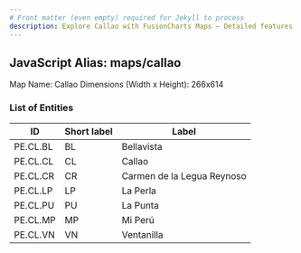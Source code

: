 ```yaml
---
# Front matter (even empty) required for Jekyll to process
description: Explore Callao with FusionCharts Maps – Detailed features for seamless integration. Try now & enhance your data visualization today! 
---
```


## JavaScript Alias: maps/callao

Map Name: Callao
Dimensions (Width x Height): 266x614


### List of Entities

ID | Short label | Label
---|---|---|
PE.CL.BL| BL | Bellavista
PE.CL.CL| CL | Callao
PE.CL.CR| CR | Carmen de la Legua Reynoso
PE.CL.LP| LP | La Perla
PE.CL.PU| PU | La Punta
PE.CL.MP| MP | Mi Perú
PE.CL.VN| VN | Ventanilla
